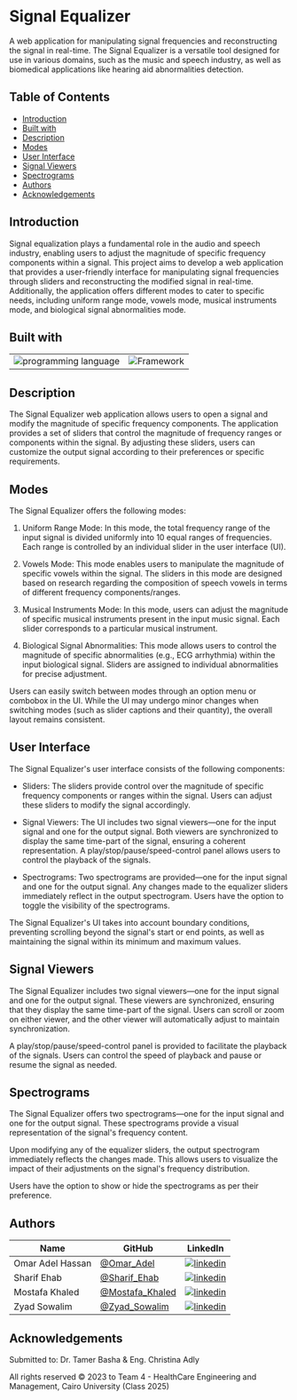 # Signal Equalizer

A web application for manipulating signal frequencies and reconstructing the signal in real-time. The Signal Equalizer is a versatile tool designed for use in various domains, such as the music and speech industry, as well as biomedical applications like hearing aid abnormalities detection.

## Table of Contents
- [Introduction](#introduction)
- [Built with](#Built-with)
- [Description](#description)
- [Modes](#modes)
- [User Interface](#user-interface)
- [Signal Viewers](#signal-viewers)
- [Spectrograms](#spectrograms)
- [Authors](#Authors)
- [Acknowledgements](#Acknowledgements)

## Introduction
Signal equalization plays a fundamental role in the audio and speech industry, enabling users to adjust the magnitude of specific frequency components within a signal. This project aims to develop a web application that provides a user-friendly interface for manipulating signal frequencies through sliders and reconstructing the modified signal in real-time. Additionally, the application offers different modes to cater to specific needs, including uniform range mode, vowels mode, musical instruments mode, and biological signal abnormalities mode.

## Built with
<table>
  <tr>
    <td>
      <img src="https://img.shields.io/badge/programmig%20language-Python-red" alt="programming language">
    </td>
    <td>
      <img src="https://img.shields.io/badge/Framework-Streamlit-blue" alt="Framework">
    </td>
  </tr>
</table>

## Description
The Signal Equalizer web application allows users to open a signal and modify the magnitude of specific frequency components. The application provides a set of sliders that control the magnitude of frequency ranges or components within the signal. By adjusting these sliders, users can customize the output signal according to their preferences or specific requirements.

## Modes
The Signal Equalizer offers the following modes:

1. Uniform Range Mode: In this mode, the total frequency range of the input signal is divided uniformly into 10 equal ranges of frequencies. Each range is controlled by an individual slider in the user interface (UI).

2. Vowels Mode: This mode enables users to manipulate the magnitude of specific vowels within the signal. The sliders in this mode are designed based on research regarding the composition of speech vowels in terms of different frequency components/ranges.

3. Musical Instruments Mode: In this mode, users can adjust the magnitude of specific musical instruments present in the input music signal. Each slider corresponds to a particular musical instrument.

4. Biological Signal Abnormalities: This mode allows users to control the magnitude of specific abnormalities (e.g., ECG arrhythmia) within the input biological signal. Sliders are assigned to individual abnormalities for precise adjustment.

Users can easily switch between modes through an option menu or combobox in the UI. While the UI may undergo minor changes when switching modes (such as slider captions and their quantity), the overall layout remains consistent.

## User Interface
The Signal Equalizer's user interface consists of the following components:

- Sliders: The sliders provide control over the magnitude of specific frequency components or ranges within the signal. Users can adjust these sliders to modify the signal accordingly.

- Signal Viewers: The UI includes two signal viewers—one for the input signal and one for the output signal. Both viewers are synchronized to display the same time-part of the signal, ensuring a coherent representation. A play/stop/pause/speed-control panel allows users to control the playback of the signals.

- Spectrograms: Two spectrograms are provided—one for the input signal and one for the output signal. Any changes made to the equalizer sliders immediately reflect in the output spectrogram. Users have the option to toggle the visibility of the spectrograms.

The Signal Equalizer's UI takes into account boundary conditions, preventing scrolling beyond the signal's start or end points, as well as maintaining the signal within its minimum and maximum values.

## Signal Viewers
The Signal Equalizer includes two signal viewers—one for the input signal and one for the output signal. These viewers are synchronized, ensuring that they display the same time-part of the signal. Users can scroll or zoom on either viewer, and the other viewer will automatically adjust to maintain synchronization.

A play/stop/pause/speed-control panel is provided to facilitate the playback of the signals. Users can control the speed of playback and pause or resume the signal as needed.

## Spectrograms
The Signal Equalizer offers two spectrograms—one for the input signal and one for the output signal. These spectrograms provide a visual representation of the signal's frequency content.

Upon modifying any of the equalizer sliders, the output spectrogram immediately reflects the changes made. This allows users to visualize the impact of their adjustments on the signal's frequency distribution.

Users have the option to show or hide the spectrograms as per their preference.

## Authors

| Name | GitHub | LinkedIn |
| ---- | ------ | -------- |
| Omar Adel Hassan | [@Omar_Adel](https://github.com/omar-adel1) | [![linkedin](https://img.shields.io/badge/linkedin-0A66C2?style=for-the-badge&logo=linkedin&logoColor=white)](https://www.linkedin.com/in/omar-adel-59b707231/) |
| Sharif Ehab | [@Sharif_Ehab](https://github.com/SharifEhab) | [![linkedin](https://img.shields.io/badge/linkedin-0A66C2?style=for-the-badge&logo=linkedin&logoColor=white)](https://www.linkedin.com/in/sharif-elmasry-b167a3252/) |
| Mostafa Khaled | [@Mostafa_Khaled](https://github.com/MostafaDarwish93) | [![linkedin](https://img.shields.io/badge/linkedin-0A66C2?style=for-the-badge&logo=linkedin&logoColor=white)](https://www.linkedin.com/in/mostafa-darwish-75a29225b/) |
| Zyad Sowalim | [@Zyad_Sowalim](https://github.com/Zyadsowilam) | [![linkedin](https://img.shields.io/badge/linkedin-0A66C2?style=for-the-badge&logo=linkedin&logoColor=white)](https://www.linkedin.com/in/zyad-sowilam-798209228/) |

## Acknowledgements

Submitted to: Dr. Tamer Basha & Eng. Christina Adly

All rights reserved © 2023 to Team 4 - HealthCare Engineering and Management, Cairo University (Class 2025)

